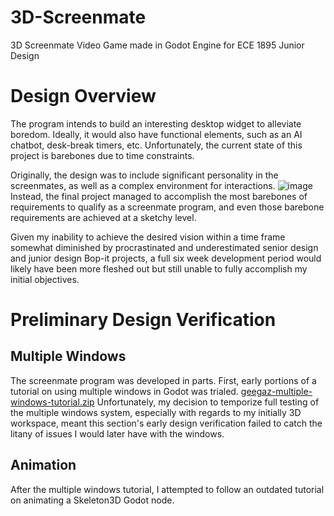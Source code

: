 # 3D-Screenmate
3D Screenmate Video Game made in Godot Engine for ECE 1895 Junior Design

# Design Overview
The program intends to build an interesting desktop widget to alleviate boredom. Ideally, it would also have functional elements, such as an AI chatbot, desk-break timers, etc. Unfortunately, the current state of this project is barebones due to time constraints.

Originally, the design was to include significant personality in the screenmates, as well as a complex environment for interactions.
![image](https://github.com/user-attachments/assets/68139be8-ebb7-4fbe-8c33-11ad433fa7d9)
Instead, the final project managed to accomplish the most barebones of requirements to qualify as a screenmate program, and even those barebone requirements are achieved at a sketchy level.

Given my inability to achieve the desired vision within a time frame somewhat diminished by procrastinated and underestimated senior design and junior design Bop-it projects, a full six week development period would likely have been more fleshed out but still unable to fully accomplish my initial objectives.

# Preliminary Design Verification
## Multiple Windows
The screenmate program was developed in parts. First, early portions of a tutorial on using multiple windows in Godot was trialed.
[geegaz-multiple-windows-tutorial.zip](https://github.com/user-attachments/files/20025941/geegaz-multiple-windows-tutorial.zip)
Unfortunately, my decision to temporize full testing of the multiple windows system, especially with regards to my initially 3D workspace, meant this section's early design verification failed to catch the litany of issues I would later have with the windows.

## Animation
After the multiple windows tutorial, I attempted to follow an outdated tutorial on animating a Skeleton3D Godot node.
